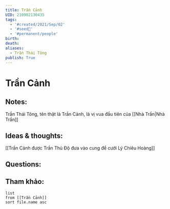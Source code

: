 ```yaml
---
title: Trần Cảnh
UID: 210902130435
tags:
  - '#created/2021/Sep/02'
  - '#seed🥜'
  - '#permanent/people'
birth: 
death: 
aliases:
  - Trần Thái Tông
publish: True
---
```

# Trần Cảnh

## Notes:

Trần Thái Tông, tên thật là Trần Cảnh, là vị vua đầu tiên của [[Nhà Trần|Nhà Trần]]

## Ideas & thoughts:
[[Trần Cảnh được Trần Thủ Độ đưa vào cung để cưới Lý Chiêu Hoàng]]

## Questions:


## Tham khảo:
```dataview
list
from [[Trần Cảnh]]
sort file.name asc
```